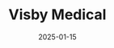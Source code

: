 ---  
layout: startup_page  
title: "Visby Medical"  
id: "visbymedical.com"  
permalink: "/visbymedicalvisbymedical.com01152025/"  
website: "https://www.visbymedical.com"  
funding_round: "Grant"  
funding_amount: "$3.9M"  
investors: "Combating Antibiotic-Resistant Bacteria Biopharmaceutical Accelerator (CARB-X)"  
about: "Visby Medical develops instrument-free, single-use PCR diagnostic platforms for infectious diseases. Their point-of-care tests deliver rapid results for STIs and respiratory infections, enabling immediate treatment decisions. The company also develops digital companion apps and AI tools for improved result interpretation."  
markets: "Diagnostics, Infectious Diseases, Healthtech"  
hq: "San Jose, California, United States"  
founded_year: "2012"  
linkedin: "https://www.linkedin.com/company/visbymedical/"  
twitter: "https://twitter.com/visbymedical"  
instagram: ""  
facebook: ""  
crunchbase: ""  
pitchbook: "https://pitchbook.com/profiles/company/159225-31"  

date_display: "15-Jan-2025"  
date: "2025-01-15"

# SEO Optimization  
meta_title: "Visby Medical - Grant Funding ($3.9M)"  
meta_description: "Visby Medical, Visby Medical develops instrument-free, single-use PCR diagnostic platforms for infectious diseases. Their point-of-care tests deliver rapid results f..."  
meta_keywords: "Visby Medical, Diagnostics, Infectious Diseases, Healthtech, Grant funding"  
canonical_url: "https://startup.projectstartups.com/visbymedicalvisbymedical.com01152025/"  
---